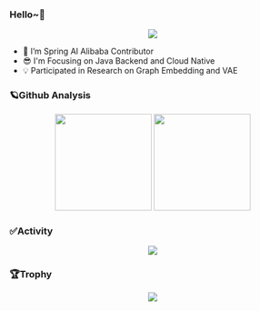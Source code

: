 ### Hello~👋
<div align="center">
  <img src="https://komarev.com/ghpvc/?username=benym&style=flat-square&color=orange" />
</div>

- 🔭 I’m Spring AI Alibaba Contributor
- 😎 I'm Focusing on Java Backend and Cloud Native
- 💡 Participated in Research on Graph Embedding and VAE

### 🪐Github Analysis
<div align="center">
<img height="170px" src="https://github-readme-stats.vercel.app/api?username=benym&show_icons=true" />
<img height="170px" src="https://streak-stats.demolab.com/?user=benym" />
</div>

### ✅Activity
<div align="center">
<img src="https://github-readme-activity-graph.vercel.app/graph?username=benym&theme=xcode" />
</div>

### 🏆Trophy
<div align="center">
  <img src="https://github-profile-trophy.vercel.app/?username=benym&theme=onedark" />
</div
